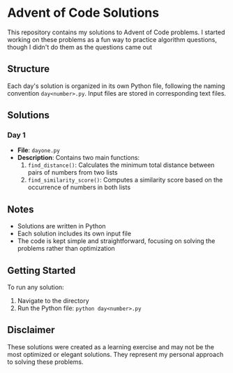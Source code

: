 # Advent of Code Solutions

This repository contains my solutions to Advent of Code problems. I started working on these problems as a fun way to practice algorithm questions, though I didn't do them as the questions came out

## Structure

Each day's solution is organized in its own Python file, following the naming convention `day<number>.py`. Input files are stored in corresponding text files.

## Solutions

### Day 1

- **File**: `dayone.py`
- **Description**: Contains two main functions:
  1. `find_distance()`: Calculates the minimum total distance between pairs of numbers from two lists
  2. `find_similarity_score()`: Computes a similarity score based on the occurrence of numbers in both lists

## Notes

- Solutions are written in Python
- Each solution includes its own input file
- The code is kept simple and straightforward, focusing on solving the problems rather than optimization

## Getting Started

To run any solution:

1. Navigate to the directory
2. Run the Python file: `python day<number>.py`

## Disclaimer

These solutions were created as a learning exercise and may not be the most optimized or elegant solutions. They represent my personal approach to solving these problems.
